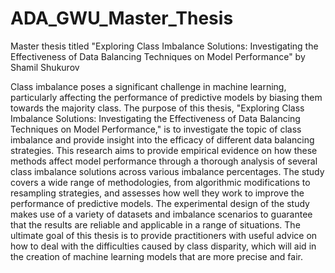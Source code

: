 # ADA_GWU_Master_Thesis
 Master thesis titled "Exploring Class Imbalance Solutions: Investigating the Effectiveness of Data Balancing Techniques on Model Performance" by Shamil Shukurov

Class imbalance poses a significant challenge in machine learning, particularly affecting the performance of predictive models by biasing them towards the majority class. The purpose of this thesis, "Exploring Class Imbalance Solutions: Investigating the Effectiveness of Data Balancing Techniques on Model Performance," is to investigate the topic of class imbalance and provide insight into the efficacy of different data balancing strategies. This research aims to provide empirical evidence on how these methods affect model performance through a thorough analysis of several class imbalance solutions across various imbalance percentages. The study covers a wide range of methodologies, from algorithmic modifications to resampling strategies, and assesses how well they work to improve the performance of predictive models. The experimental design of the study makes use of a variety of datasets and imbalance scenarios to guarantee that the results are reliable and applicable in a range of situations. The ultimate goal of this thesis is to provide practitioners with useful advice on how to deal with the difficulties caused by class disparity, which will aid in the creation of machine learning models that are more precise and fair.
